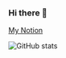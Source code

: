 ### Hi there 👋

<!--
**8woo4/8woo4** is a ✨ _special_ ✨ repository because its `README.md` (this file) appears on your GitHub profile.

Here are some ideas to get you started:

- 🔭 I’m currently working on ...
- 🌱 I’m currently learning ...
- 👯 I’m looking to collaborate on ...
- 🤔 I’m looking for help with ...
- 💬 Ask me about ...
- 📫 How to reach me: ...
- 😄 Pronouns: ...
- ⚡ Fun fact: ...
-->

<a href="https://www.notion.so/9edb3854b3b3414b866e9e1366b16ee5?pvs=4">My Notion</a>


![GitHub stats](https://github-readme-stats.vercel.app/api?username=8woo4&show_icons=true&theme=radical)
